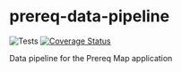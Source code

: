 # prereq-data-pipeline

![Tests](https://github.com/uw-it-aca/prereq-data-pipeline/actions/workflows/cicd.yml/badge.svg?branch=main) [![Coverage Status](https://coveralls.io/repos/github/uw-it-aca/prereq-data-pipeline/badge.svg)](https://coveralls.io/github/uw-it-aca/prereq-data-pipeline)

Data pipeline for the Prereq Map application
